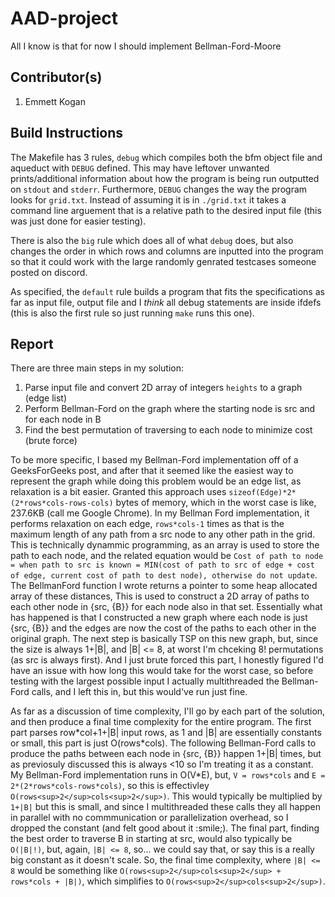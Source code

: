 # AAD-project
All I know is that for now I should implement Bellman-Ford-Moore

## Contributor(s)
1. Emmett Kogan

## Build Instructions
The Makefile has 3 rules, `debug` which compiles both the bfm object file and aqueduct with `DEBUG` defined. This may have leftover unwanted prints/additional information about how the program is being run outputted on `stdout` and `stderr`. Furthermore, `DEBUG` changes the way the program looks for `grid.txt`. Instead of assuming it is in `./grid.txt` it takes a command line arguement that is a relative path to the desired input file (this was just done for easier testing). 

There is also the `big` rule which does all of what `debug` does, but also changes the order in which rows and columns are inputted into the program so that it could work with the large randomly genrated testcases someone posted on discord.

As specified, the `default` rule builds a program that fits the specifications as far as input file, output file and I *think* all debug statements are inside ifdefs (this is also the first rule so just running `make` runs this one).

## Report
There are three main steps in my solution:
1. Parse input file and convert 2D array of integers `heights` to a graph (edge list)
2. Perform Bellman-Ford on the graph where the starting node is src and for each node in B
3. Find the best permutation of traversing to each node to minimize cost (brute force)

To be more specific, I based my Bellman-Ford implementation off of a GeeksForGeeks post, and after that it seemed like the easiest way to represent the graph while doing this problem would be an edge list, as relaxation is a bit easier. Granted this approach uses `sizeof(Edge)*2*(2*rows*cols-rows-cols)` bytes of memory, which in the worst case is like, 237.6KB (call me Google Chrome). In my Bellman Ford implementation, it performs relaxation on each edge, `rows*cols-1` times as that is the maximum length of any path from a src node to any other path in the grid. This is technically dynammic programming, as an array is used to store the path to each node, and the related equation would be `Cost of path to node = when path to src is known = MIN(cost of path to src of edge + cost of edge, current cost of path to dest node), otherwise do not update`. The BellmanFord function I wrote returns a pointer to some heap allocated array of these distances, This is used to construct a 2D array of paths to each other node in {src, {B}} for each node also in that set. Essentially what has happened is that I constructed a new graph where each node is just {src, {B}} and the edges are now the cost of the paths to each other in the original graph. The next step is basically TSP on this new graph, but, since the size is always 1+|B|, and |B| <= 8, at worst I'm chceking 8! permutations (as src is always first). And I just brute forced this part, I honestly figured I'd have an issue with how long this would take for the worst case, so before testing with the largest possible input I actually multithreaded the Bellman-Ford calls, and I left this in, but this would've run just fine.

As far as a discussion of time complexity, I'll go by each part of the solution, and then produce a final time complexity for the entire program. The first part parses row\*col+1+|B| input rows, as 1 and |B| are essentially constants or small, this part is just O(rows\*cols). The following Bellman-Ford calls to produce the paths between each node in {src, {B}} happen 1+|B| times, but as previosuly discussed this is always <10 so I'm treating it as a constant. My Bellman-Ford implementation runs in O(V*E), but, `V = rows*cols` and `E = 2*(2*rows*cols-rows*cols)`, so this is effectivley `O(rows<sup>2</sup>cols<sup>2</sup>)`. This would typically be multiplied by `1+|B|` but this is small, and since I multithreaded these calls they all happen in parallel with no commmunication or parallelization overhead, so I dropped the constant (and felt good about it :smile;). The final part, finding the best order to traverse B in starting at src, would also typically be `O(|B|!)`, but, again, `|B| <= 8`, so... we could say that, or say this is a really big constant as it doesn't scale. So, the final time complexity, where `|B| <= 8` would be something like `O(rows<sup>2</sup>cols<sup>2</sup> + rows*cols + |B|)`, which simplifies to `O(rows<sup>2</sup>cols<sup>2</sup>)`.